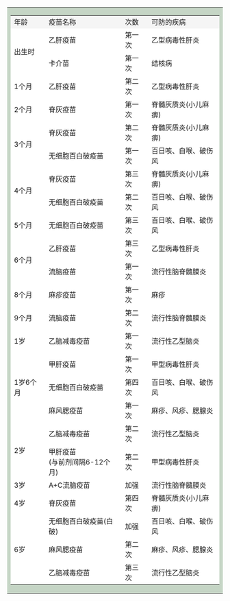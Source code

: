 <table width="98%" style="max-width:600px" border="0" cellpadding="0" cellspacing="0" bgcolor="#C5D5C5" align="center">
    <tbody>
        <tr>
            <td>
                <table width="100%" border="0" cellpadding="8" cellspacing="1">
                    <tbody>
                        <tr>
                            <td bgcolor="#F5F5F5">年龄</td>
                            <td bgcolor="#F5F5F5">疫苗名称</td>
                            <td bgcolor="#F5F5F5">次数</td>
                            <td bgcolor="#F5F5F5">可防的疾病</td>
                        </tr>
                        <tr>
                            <td bgcolor="#FFFFFF" rowspan="2">出生时</td>
                            <td bgcolor="#FFFFFF">乙肝疫苗</td>
                            <td bgcolor="#FFFFFF">第一次</td>
                            <td bgcolor="#FFFFFF">乙型病毒性肝炎</td>
                        </tr>
                        <tr>
                            <td bgcolor="#FFFFFF">卡介苗</td>
                            <td bgcolor="#FFFFFF">第一次</td>
                            <td bgcolor="#FFFFFF">结核病</td>
                        </tr>
                        <tr>
                            <td bgcolor="#FFFFFF">1个月</td>
                            <td bgcolor="#FFFFFF">乙肝疫苗</td>
                            <td bgcolor="#FFFFFF">第二次</td>
                            <td bgcolor="#FFFFFF">乙型病毒性肝炎</td>
                        </tr>
                        <tr>
                            <td bgcolor="#FFFFFF">2个月</td>
                            <td bgcolor="#FFFFFF">脊灰疫苗</td>
                            <td bgcolor="#FFFFFF">第一次</td>
                            <td bgcolor="#FFFFFF">脊髓灰质炎(小儿麻痹)</td>
                        </tr>
                        <tr>
                            <td bgcolor="#FFFFFF" rowspan="2">3个月</td>
                            <td bgcolor="#FFFFFF">脊灰疫苗</td>
                            <td bgcolor="#FFFFFF">第二次</td>
                            <td bgcolor="#FFFFFF">脊髓灰质炎(小儿麻痹)</td>
                        </tr>
                        <tr>
                            <td bgcolor="#FFFFFF">无细胞百白破疫苗</td>
                            <td bgcolor="#FFFFFF">第一次</td>
                            <td bgcolor="#FFFFFF">百日咳、白喉、破伤风</td>
                        </tr>
                        <tr>
                            <td bgcolor="#FFFFFF" rowspan="2">4个月</td>
                            <td bgcolor="#FFFFFF">脊灰疫苗</td>
                            <td bgcolor="#FFFFFF">第三次</td>
                            <td bgcolor="#FFFFFF">脊髓灰质炎(小儿麻痹)</td>
                        </tr>
                        <tr>
                            <td bgcolor="#FFFFFF">无细胞百白破疫苗</td>
                            <td bgcolor="#FFFFFF">第二次</td>
                            <td bgcolor="#FFFFFF">百日咳、白喉、破伤风</td>
                        </tr>
                        <tr>
                            <td bgcolor="#FFFFFF">5个月</td>
                            <td bgcolor="#FFFFFF">无细胞百白破疫苗</td>
                            <td bgcolor="#FFFFFF">第三次</td>
                            <td bgcolor="#FFFFFF">百日咳、白喉、破伤风</td>
                        </tr>
                        <tr>
                            <td bgcolor="#FFFFFF" rowspan="2">6个月</td>
                            <td bgcolor="#FFFFFF">乙肝疫苗</td>
                            <td bgcolor="#FFFFFF">第三次</td>
                            <td bgcolor="#FFFFFF">乙型病毒性肝炎</td>
                        </tr>
                        <tr>
                            <td bgcolor="#FFFFFF">流脑疫苗</td>
                            <td bgcolor="#FFFFFF">第一次</td>
                            <td bgcolor="#FFFFFF">流行性脑脊髓膜炎</td>
                        </tr>
                        <tr>
                            <td bgcolor="#FFFFFF">8个月</td>
                            <td bgcolor="#FFFFFF">麻疹疫苗</td>
                            <td bgcolor="#FFFFFF">第一次</td>
                            <td bgcolor="#FFFFFF">麻疹</td>
                        </tr>
                        <tr>
                            <td bgcolor="#FFFFFF">9个月</td>
                            <td bgcolor="#FFFFFF">流脑疫苗</td>
                            <td bgcolor="#FFFFFF">第二次</td>
                            <td bgcolor="#FFFFFF">流行性脑脊髓膜炎</td>
                        </tr>
                        <tr>
                            <td bgcolor="#FFFFFF">1岁</td>
                            <td bgcolor="#FFFFFF">乙脑减毒疫苗</td>
                            <td bgcolor="#FFFFFF">第一次</td>
                            <td bgcolor="#FFFFFF">流行性乙型脑炎</td>
                        </tr>
                        <tr>
                            <td bgcolor="#FFFFFF" rowspan="3">1岁6个月</td>
                            <td bgcolor="#FFFFFF">甲肝疫苗</td>
                            <td bgcolor="#FFFFFF">第一次</td>
                            <td bgcolor="#FFFFFF">甲型病毒性肝炎</td>
                        </tr>
                        <tr>
                            <td bgcolor="#FFFFFF">无细胞百白破疫苗</td>
                            <td bgcolor="#FFFFFF">第四次</td>
                            <td bgcolor="#FFFFFF">百日咳、白喉、破伤风</td>
                        </tr>
                        <tr>
                            <td bgcolor="#FFFFFF">麻风腮疫苗</td>
                            <td bgcolor="#FFFFFF">第一次</td>
                            <td bgcolor="#FFFFFF">麻疹、风疹、腮腺炎</td>
                        </tr>
                        <tr>
                            <td bgcolor="#FFFFFF" rowspan="2">2岁</td>
                            <td bgcolor="#FFFFFF">乙脑减毒疫苗</td>
                            <td bgcolor="#FFFFFF">第二次</td>
                            <td bgcolor="#FFFFFF">流行性乙型脑炎</td>
                        </tr>
                        <tr>
                            <td bgcolor="#FFFFFF">甲肝疫苗
                                <br>(与前剂间隔6-12个月)</td>
                            <td bgcolor="#FFFFFF">第二次</td>
                            <td bgcolor="#FFFFFF">甲型病毒性肝炎</td>
                        </tr>
                        <tr>
                            <td bgcolor="#FFFFFF">3岁</td>
                            <td bgcolor="#FFFFFF">A+C流脑疫苗</td>
                            <td bgcolor="#FFFFFF">加强</td>
                            <td bgcolor="#FFFFFF">流行性脑脊髓膜炎</td>
                        </tr>
                        <tr>
                            <td bgcolor="#FFFFFF">4岁</td>
                            <td bgcolor="#FFFFFF">脊灰疫苗</td>
                            <td bgcolor="#FFFFFF">第四次</td>
                            <td bgcolor="#FFFFFF">脊髓灰质炎(小儿麻痹)</td>
                        </tr>
                        <tr>
                            <td bgcolor="#FFFFFF" rowspan="3">6岁</td>
                            <td bgcolor="#FFFFFF">无细胞百白破疫苗(白破)</td>
                            <td bgcolor="#FFFFFF">加强</td>
                            <td bgcolor="#FFFFFF">百日咳、白喉、破伤风</td>
                        </tr>
                        <tr>
                            <td bgcolor="#FFFFFF">麻风腮疫苗</td>
                            <td bgcolor="#FFFFFF">第二次</td>
                            <td bgcolor="#FFFFFF">麻疹、风疹、腮腺炎</td>
                        </tr>
                        <tr>
                            <td bgcolor="#FFFFFF">乙脑减毒疫苗</td>
                            <td bgcolor="#FFFFFF">第三次</td>
                            <td bgcolor="#FFFFFF">流行性乙型脑炎</td>
                        </tr>
                    </tbody>
                </table>
            </td>
        </tr>
    </tbody>
</table>